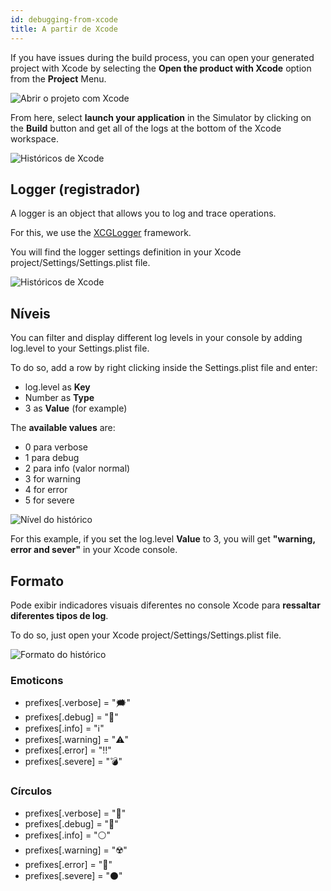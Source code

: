 ```yaml
---
id: debugging-from-xcode
title: A partir de Xcode
---
```


If you have issues during the build process, you can open your generated project with Xcode by selecting the **Open the product with Xcode** option from the **Project** Menu.

![Abrir o projeto com Xcode](assets/en/debugging/open-project-Xcode.png)

From here, select **launch your application** in the Simulator by clicking on the **Build** button and get all of the logs at the bottom of the Xcode workspace.

![Históricos de Xcode](assets/en/debugging/Xcode-logs.png)

## Logger (registrador)

A logger is an object that allows you to log and trace operations.

For this, we use the [XCGLogger](https://github.com/DaveWoodCom/XCGLogger) framework.

You will find the logger settings definition in your Xcode project/Settings/Settings.plist file.

![Históricos de Xcode](assets/en/debugging/settings-plist-xcode.png)


## Níveis

You can filter and display different log levels in your console by adding log.level to your Settings.plist file.

To do so, add a row by right clicking inside the Settings.plist file and enter:
* log.level as **Key**
* Number as **Type**
* 3 as **Value** (for example)

The **available values** are:

* 0 para verbose
* 1 para debug
* 2 para info (valor normal)
* 3 for warning
* 4 for error
* 5 for severe

![Nível do histórico](assets/en/debugging/log-level.png)

For this example, if you set the log.level **Value** to 3, you will get **"warning, error and sever"** in your Xcode console.

## Formato

Pode exibir indicadores visuais diferentes no console Xcode para **ressaltar diferentes tipos de log**.

To do so, just open your Xcode project/Settings/Settings.plist file.

![Formato do histórico](assets/en/debugging/log-format.png)

### Emoticons

 * prefixes[.verbose] = "🗯"
 * prefixes[.debug] = "🔹"
 * prefixes[.info] = "ℹ️"
 * prefixes[.warning] = "⚠️"
 * prefixes[.error] = "‼️"
 * prefixes[.severe] = "💣"

### Círculos

* prefixes[.verbose] = "🔘"
* prefixes[.debug] = "🔵"
* prefixes[.info] = "⚪"
* prefixes[.warning] = "☢️"
* prefixes[.error] = "🔴"
* prefixes[.severe] = "⚫"

